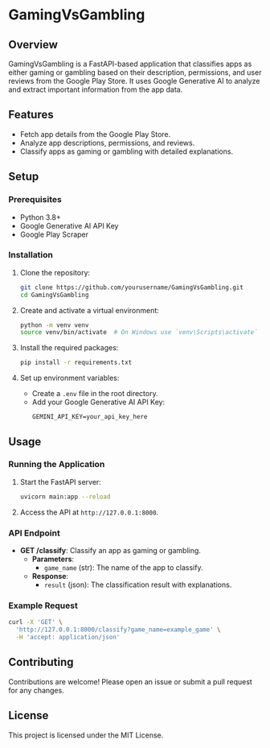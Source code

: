 # GamingVsGambling

## Overview
GamingVsGambling is a FastAPI-based application that classifies apps as either gaming or gambling based on their description, permissions, and user reviews from the Google Play Store. It uses Google Generative AI to analyze and extract important information from the app data.

## Features
- Fetch app details from the Google Play Store.
- Analyze app descriptions, permissions, and reviews.
- Classify apps as gaming or gambling with detailed explanations.

## Setup

### Prerequisites
- Python 3.8+
- Google Generative AI API Key
- Google Play Scraper

### Installation
1. Clone the repository:
    ```sh
    git clone https://github.com/yourusername/GamingVsGambling.git
    cd GamingVsGambling
    ```

2. Create and activate a virtual environment:
    ```sh
    python -m venv venv
    source venv/bin/activate  # On Windows use `venv\Scripts\activate`
    ```

3. Install the required packages:
    ```sh
    pip install -r requirements.txt
    ```

4. Set up environment variables:
    - Create a `.env` file in the root directory.
    - Add your Google Generative AI API Key:
        ```
        GEMINI_API_KEY=your_api_key_here
        ```

## Usage

### Running the Application
1. Start the FastAPI server:
    ```sh
    uvicorn main:app --reload
    ```

2. Access the API at `http://127.0.0.1:8000`.

### API Endpoint
- **GET /classify**: Classify an app as gaming or gambling.
    - **Parameters**:
        - `game_name` (str): The name of the app to classify.
    - **Response**:
        - `result` (json): The classification result with explanations.

### Example Request
```sh
curl -X 'GET' \
  'http://127.0.0.1:8000/classify?game_name=example_game' \
  -H 'accept: application/json'
```

## Contributing
Contributions are welcome! Please open an issue or submit a pull request for any changes.

## License
This project is licensed under the MIT License.
